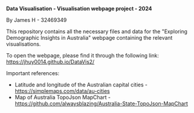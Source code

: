 **Data Visualisation - Visualisation webpage project - 2024**

By James H - 32469349

This repository contains all the necessary files and data for the "Exploring Demographic Insights in Australia" webpage containing the relevant visualisations.

To open the webpage, please find it through the following link: https://jhuy0014.github.io/DataVis2/

Important references:
- Latitude and longitude of the Australian capital cities - https://simplemaps.com/data/au-cities
- Map of Australia TopoJson MapChart - https://github.com/alwaysblazing/Australia-State-TopoJson-MapChart
